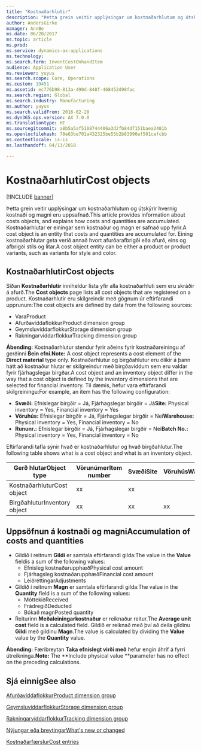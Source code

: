 ```yaml
---
title: "Kostnaðarhlutir"
description: "Þetta grein veitir upplýsingar um kostnaðarhlutum og útskýrir hvernig kostnaði og magni eru uppsafnað. Kostnaðarhlutar er einingar sem kostnaður og magn er safnað upp fyrir. Eining kostnaðarhlutar geta verið annað hvort afurðarafbrigði eða afurð, eins og afbrigði stíls og litar."
author: AndersGirke
manager: AnnBe
ms.date: 06/20/2017
ms.topic: article
ms.prod: 
ms.service: dynamics-ax-applications
ms.technology: 
ms.search.form: InventCostOnhandItem
audience: Application User
ms.reviewer: yuyus
ms.search.scope: Core, Operations
ms.custom: 19451
ms.assetid: ec776b98-813a-490d-848f-468452d98fac
ms.search.region: Global
ms.search.industry: Manufacturing
ms.author: yuyus
ms.search.validFrom: 2016-02-28
ms.dyn365.ops.version: AX 7.0.0
ms.translationtype: HT
ms.sourcegitcommit: a8b5a5af5108744406a3d2fb84d7151baea2481b
ms.openlocfilehash: 78e63be701a432325be55b2b83990af501cefcbb
ms.contentlocale: is-is
ms.lasthandoff: 04/13/2018

---
```


# <a name="cost-objects"></a><span data-ttu-id="f2615-105">Kostnaðarhlutir</span><span class="sxs-lookup"><span data-stu-id="f2615-105">Cost objects</span></span>

[!INCLUDE [banner](../includes/banner.md)]

<span data-ttu-id="f2615-106">Þetta grein veitir upplýsingar um kostnaðarhlutum og útskýrir hvernig kostnaði og magni eru uppsafnað.</span><span class="sxs-lookup"><span data-stu-id="f2615-106">This article provides information about costs objects, and explains how costs and quantities are accumulated.</span></span> <span data-ttu-id="f2615-107">Kostnaðarhlutar er einingar sem kostnaður og magn er safnað upp fyrir.</span><span class="sxs-lookup"><span data-stu-id="f2615-107">A cost object is an entity that costs and quantities are accumulated for.</span></span> <span data-ttu-id="f2615-108">Eining kostnaðarhlutar geta verið annað hvort afurðarafbrigði eða afurð, eins og afbrigði stíls og litar.</span><span class="sxs-lookup"><span data-stu-id="f2615-108">A cost object entity can be either a product or product variants, such as variants for style and color.</span></span>  

## <a name="cost-objects"></a><span data-ttu-id="f2615-109">Kostnaðarhlutir</span><span class="sxs-lookup"><span data-stu-id="f2615-109">Cost objects</span></span>

<span data-ttu-id="f2615-110">Síðan **Kostnaðarhlutir** inniheldur lista yfir alla kostnaðarhluti sem eru skráðir á afurð.</span><span class="sxs-lookup"><span data-stu-id="f2615-110">The **Cost objects** page lists all cost objects that are registered on a product.</span></span> <span data-ttu-id="f2615-111">Kostnaðarhlutir eru skilgreindir með gögnum úr eftirfarandi upprunum:</span><span class="sxs-lookup"><span data-stu-id="f2615-111">The cost objects are defined by data from the following sources:</span></span>

-   <span data-ttu-id="f2615-112">Vara</span><span class="sxs-lookup"><span data-stu-id="f2615-112">Product</span></span>
-   <span data-ttu-id="f2615-113">Afurðavíddaflokkur</span><span class="sxs-lookup"><span data-stu-id="f2615-113">Product dimension group</span></span>
-   <span data-ttu-id="f2615-114">Geymsluvíddarflokkur</span><span class="sxs-lookup"><span data-stu-id="f2615-114">Storage dimension group</span></span>
-   <span data-ttu-id="f2615-115">Rakningarvíddarflokkur</span><span class="sxs-lookup"><span data-stu-id="f2615-115">Tracking dimension group</span></span>

<span data-ttu-id="f2615-116">**Ábending:** Kostnaðarhlutur stendur fyrir aðeins fyrir kostnaðareiningu af gerðinni **Bein efni**.</span><span class="sxs-lookup"><span data-stu-id="f2615-116">**Note:** A cost object represents a cost element of the **Direct material** type only.</span></span> <span data-ttu-id="f2615-117">Kostnaðarhlutur og birgðahlutur eru ólíkir á þann hátt að kostnaður hlutar er skilgreindur með birgðavíddum sem eru valdar fyrir fjárhagslegar birgðar.</span><span class="sxs-lookup"><span data-stu-id="f2615-117">A cost object and an inventory object differ in the way that a cost object is defined by the inventory dimensions that are selected for financial inventory.</span></span> <span data-ttu-id="f2615-118">Til dæmis, hefur vara eftirfarandi skilgreiningu:</span><span class="sxs-lookup"><span data-stu-id="f2615-118">For example, an item has the following configuration:</span></span>

-   <span data-ttu-id="f2615-119">**Svæði:** Efnislegar birgðir = Já, Fjárhagslegar birgðir = Já</span><span class="sxs-lookup"><span data-stu-id="f2615-119">**Site:** Physical inventory = Yes, Financial inventory = Yes</span></span>
-   <span data-ttu-id="f2615-120">**Vöruhús:** Efnislegar birgðir = Já, Fjárhagslegar birgðir = Nei</span><span class="sxs-lookup"><span data-stu-id="f2615-120">**Warehouse:** Physical inventory = Yes, Financial inventory = No</span></span>
-   <span data-ttu-id="f2615-121">**Rununr.:** Efnislegar birgðir = Já, Fjárhagslegar birgðir = Nei</span><span class="sxs-lookup"><span data-stu-id="f2615-121">**Batch No.:** Physical inventory = Yes, Financial inventory = No</span></span>

<span data-ttu-id="f2615-122">Eftirfarandi tafla sýnir hvað er kostnaðarhlutur og hvað birgðahlutur.</span><span class="sxs-lookup"><span data-stu-id="f2615-122">The following table shows what is a cost object and what is an inventory object.</span></span>

| <span data-ttu-id="f2615-123">Gerð hlutar</span><span class="sxs-lookup"><span data-stu-id="f2615-123">Object type</span></span>      | <span data-ttu-id="f2615-124">Vörunúmer</span><span class="sxs-lookup"><span data-stu-id="f2615-124">Item number</span></span> | <span data-ttu-id="f2615-125">Svæði</span><span class="sxs-lookup"><span data-stu-id="f2615-125">Site</span></span> | <span data-ttu-id="f2615-126">Vöruhús</span><span class="sxs-lookup"><span data-stu-id="f2615-126">Warehouse</span></span> | <span data-ttu-id="f2615-127">Rununr.</span><span class="sxs-lookup"><span data-stu-id="f2615-127">Batch No.</span></span> |
|------------------|-------------|------|-----------|-----------|
| <span data-ttu-id="f2615-128">Kostnaðarhlutur</span><span class="sxs-lookup"><span data-stu-id="f2615-128">Cost object</span></span>      | <span data-ttu-id="f2615-129">x</span><span class="sxs-lookup"><span data-stu-id="f2615-129">x</span></span>           | <span data-ttu-id="f2615-130">x</span><span class="sxs-lookup"><span data-stu-id="f2615-130">x</span></span>    |           |           |
| <span data-ttu-id="f2615-131">Birgðahlutur</span><span class="sxs-lookup"><span data-stu-id="f2615-131">Inventory object</span></span> | <span data-ttu-id="f2615-132">x</span><span class="sxs-lookup"><span data-stu-id="f2615-132">x</span></span>           | <span data-ttu-id="f2615-133">x</span><span class="sxs-lookup"><span data-stu-id="f2615-133">x</span></span>    |  <span data-ttu-id="f2615-134">x</span><span class="sxs-lookup"><span data-stu-id="f2615-134">x</span></span>        | <span data-ttu-id="f2615-135">x</span><span class="sxs-lookup"><span data-stu-id="f2615-135">x</span></span>         |

## <a name="accumulation-of-costs-and-quantities"></a><span data-ttu-id="f2615-136">Uppsöfnun á kostnaði og magni</span><span class="sxs-lookup"><span data-stu-id="f2615-136">Accumulation of costs and quantities</span></span>
-   <span data-ttu-id="f2615-137">Gildið í reitnum **Gildi** er samtala eftirfarandi gilda:</span><span class="sxs-lookup"><span data-stu-id="f2615-137">The value in the **Value** fieldis a sum of the following values:</span></span>
    -   <span data-ttu-id="f2615-138">Efnisleg kostnaðarupphæð</span><span class="sxs-lookup"><span data-stu-id="f2615-138">Physical cost amount</span></span>
    -   <span data-ttu-id="f2615-139">Fjárhagsleg kostnaðarupphæð</span><span class="sxs-lookup"><span data-stu-id="f2615-139">Financial cost amount</span></span>
    -   <span data-ttu-id="f2615-140">Leiðréttingar</span><span class="sxs-lookup"><span data-stu-id="f2615-140">Adjustments</span></span>
-   <span data-ttu-id="f2615-141">Gildið í reitnum **Magn** er samtala eftirfarandi gilda:</span><span class="sxs-lookup"><span data-stu-id="f2615-141">The value in the **Quantity** field is a sum of the following values:</span></span>
    -   <span data-ttu-id="f2615-142">Móttekið</span><span class="sxs-lookup"><span data-stu-id="f2615-142">Received</span></span>
    -   <span data-ttu-id="f2615-143">Frádregið</span><span class="sxs-lookup"><span data-stu-id="f2615-143">Deducted</span></span>
    -   <span data-ttu-id="f2615-144">Bókað magn</span><span class="sxs-lookup"><span data-stu-id="f2615-144">Posted quantity</span></span>
-   <span data-ttu-id="f2615-145">Reiturinn **Meðaleiningarkostnaður** er reiknaður reitur.</span><span class="sxs-lookup"><span data-stu-id="f2615-145">The **Average unit cost** field is a calculated field.</span></span> <span data-ttu-id="f2615-146">Gildið er reiknað með því að deila gildinu **Gildi** með gildinu **Magn**.</span><span class="sxs-lookup"><span data-stu-id="f2615-146">The value is calculated by dividing the **Value** value by the **Quantity** value.</span></span>

<span data-ttu-id="f2615-147">**Ábending:** Færibreytan **Taka efnislegt virði með** hefur engin áhrif á fyrri útreikninga.</span><span class="sxs-lookup"><span data-stu-id="f2615-147">**Note:** The **Include physical value **parameter has no effect on the preceding calculations.</span></span>

<a name="see-also"></a><span data-ttu-id="f2615-148">Sjá einnig</span><span class="sxs-lookup"><span data-stu-id="f2615-148">See also</span></span>
--------

[<span data-ttu-id="f2615-149">Afurðavíddaflokkur</span><span class="sxs-lookup"><span data-stu-id="f2615-149">Product dimension group</span></span>](https://technet.microsoft.com/en-us/library/aa499382.aspx)

[<span data-ttu-id="f2615-150">Geymsluvíddarflokkur</span><span class="sxs-lookup"><span data-stu-id="f2615-150">Storage dimension group</span></span>](https://technet.microsoft.com/en-us/library/hh209317.aspx)

[<span data-ttu-id="f2615-151">Rakningarvíddarflokkur</span><span class="sxs-lookup"><span data-stu-id="f2615-151">Tracking dimension group</span></span>](https://technet.microsoft.com/en-us/library/hh209465.aspx)

[<span data-ttu-id="f2615-152">Nýjungar eða breytingar</span><span class="sxs-lookup"><span data-stu-id="f2615-152">What's new or changed</span></span>](../../fin-and-ops/get-started/whats-new-changed.md)

[<span data-ttu-id="f2615-153">Kostnaðarfærslur</span><span class="sxs-lookup"><span data-stu-id="f2615-153">Cost entries</span></span>](cost-entries.md)




